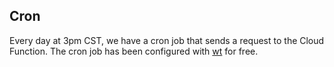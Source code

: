 ## Cron

Every day at 3pm CST, we have a cron job that sends a request to the Cloud
Function. The cron job has been configured with [wt](https://webtask.io/) for
free.
